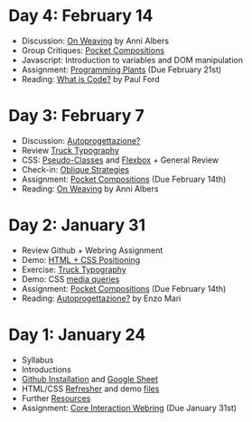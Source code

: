 # Day 4: February 14

- Discussion: [On Weaving](https://arena-attachments.s3.amazonaws.com/2597972/2065c555bbd04503da9df3d3ec5052dc.pdf?1535137003) by Anni Albers
- Group Critiques: [Pocket Compositions](/assignments/pocket)
- Javascript: Introduction to variables and DOM manipulation
- Assignment: [Programming Plants](/assignments/programming-plants) (Due February 21st)
- Reading: [What is Code?](https://www.bloomberg.com/graphics/2015-paul-ford-what-is-code/) by Paul Ford

# Day 3: February 7
- Discussion: [Autoprogettazione?](https://arena-attachments.s3.amazonaws.com/1771862/174a7eb1f1ba1046f2413ed7cbd00ccc.pdf?1518800745)
- Review [Truck Typography](/assignments/truck-type)
- CSS: [Pseudo-Classes](/lectures/html-css-part-3) and [Flexbox](/lectures/html-css-flexbox) + General Review
- Check-in: [Oblique Strategies](https://devinwashburn.com/coreinteraction/project1.html)
- Assignment: [Pocket Compositions](/assignments/pocket) (Due February 14th)
- Reading: [On Weaving](https://arena-attachments.s3.amazonaws.com/2597972/2065c555bbd04503da9df3d3ec5052dc.pdf?1535137003) by Anni Albers

# Day 2: January 31
- Review Github + Webring Assignment
- Demo: [HTML + CSS Positioning](/lectures/html-css-part-2)
- Exercise: [Truck Typography](/assignments/truck-type)
- Demo: CSS [media queries](/lectures/media)
- Assignment: [Pocket Compositions](/assignments/pocket) (Due February 14th)
- Reading: [Autoprogettazione?](https://arena-attachments.s3.amazonaws.com/1771862/174a7eb1f1ba1046f2413ed7cbd00ccc.pdf?1518800745) by Enzo Mari

# Day 1: January 24	
- Syllabus
- Introductions
- [Github Installation](/lectures/github) and [Google Sheet](https://docs.google.com/spreadsheets/d/1zs-5NcqBZeeb1_Nd0Zv0Lx9D1G5n_vOaoC8FbEfUzZg/)
- HTML/CSS [Refresher](/lectures/html-css-basics) and demo [files](/files/basic-html.zip)
- Further [Resources](/resources)
- Assignment: [Core Interaction Webring](/assignments/webring) (Due January 31st)
